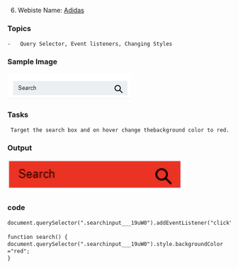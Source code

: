 6. Webiste Name: [Adidas](https://www.adidas.co.in/)

### Topics

    -   Query Selector, Event listeners, Changing Styles

### Sample Image

![Sample One](./Pic10.png)

### Tasks

     Target the search box and on hover change thebackground color to red.

### Output

![Output](./Pic11.png)

### code

    document.querySelector(".searchinput___19uW0").addEventListener("click",search);

    function search() {
    document.querySelector(".searchinput___19uW0").style.backgroundColor ="red";
    }
